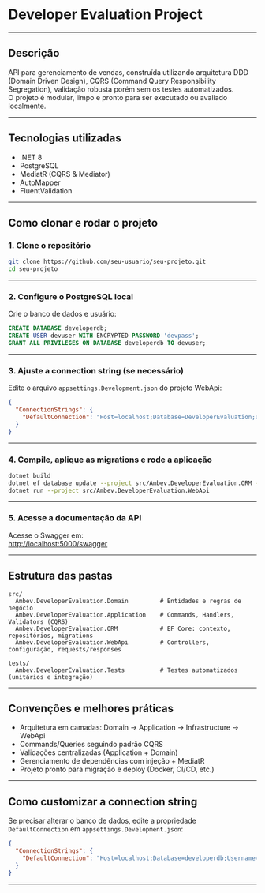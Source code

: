 # Developer Evaluation Project

---

## Descrição

API para gerenciamento de vendas, construída utilizando arquitetura DDD (Domain Driven Design), CQRS (Command Query Responsibility Segregation), validação robusta porém sem os testes automatizados.  
O projeto é modular, limpo e pronto para ser executado ou avaliado localmente.

---

## Tecnologias utilizadas

- .NET 8
- PostgreSQL
- MediatR (CQRS & Mediator)
- AutoMapper
- FluentValidation

---

## Como clonar e rodar o projeto

### 1. Clone o repositório

```bash
git clone https://github.com/seu-usuario/seu-projeto.git
cd seu-projeto
```

---

### 2. Configure o PostgreSQL local

Crie o banco de dados e usuário:

```sql
CREATE DATABASE developerdb;
CREATE USER devuser WITH ENCRYPTED PASSWORD 'devpass';
GRANT ALL PRIVILEGES ON DATABASE developerdb TO devuser;
```

---

### 3. Ajuste a connection string (se necessário)

Edite o arquivo `appsettings.Development.json` do projeto WebApi:

```json
{
  "ConnectionStrings": {
    "DefaultConnection": "Host=localhost;Database=DeveloperEvaluation;Username=devuser;Password=devpass"
  }
}
```

---

### 4. Compile, aplique as migrations e rode a aplicação

```bash
dotnet build
dotnet ef database update --project src/Ambev.DeveloperEvaluation.ORM --startup-project src/Ambev.DeveloperEvaluation.WebApi
dotnet run --project src/Ambev.DeveloperEvaluation.WebApi
```

---

### 5. Acesse a documentação da API

Acesse o Swagger em:  
[http://localhost:5000/swagger](http://localhost:5000/swagger)

---

## Estrutura das pastas

```
src/
  Ambev.DeveloperEvaluation.Domain         # Entidades e regras de negócio
  Ambev.DeveloperEvaluation.Application    # Commands, Handlers, Validators (CQRS)
  Ambev.DeveloperEvaluation.ORM            # EF Core: contexto, repositórios, migrations
  Ambev.DeveloperEvaluation.WebApi         # Controllers, configuração, requests/responses

tests/
  Ambev.DeveloperEvaluation.Tests          # Testes automatizados (unitários e integração)
```

---

## Convenções e melhores práticas

- Arquitetura em camadas: Domain → Application → Infrastructure → WebApi
- Commands/Queries seguindo padrão CQRS
- Validações centralizadas (Application + Domain)
- Gerenciamento de dependências com injeção + MediatR
- Projeto pronto para migração e deploy (Docker, CI/CD, etc.)

---

## Como customizar a connection string

Se precisar alterar o banco de dados, edite a propriedade `DefaultConnection` em `appsettings.Development.json`:

```json
{
  "ConnectionStrings": {
    "DefaultConnection": "Host=localhost;Database=developerdb;Username=devuser;Password=devpass"
  }
}
```

---


